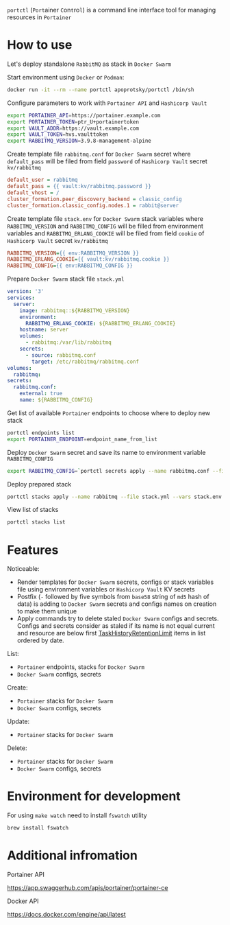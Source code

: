 `portctl` (`Port`ainer `C`on`t`ro`l`) is a command line interface tool for managing resources in `Portainer`

# How to use

Let's deploy standalone `RabbitMQ` as stack in `Docker Swarm`

Start environment using `Docker` or `Podman`:
```sh
docker run -it --rm --name portctl apoprotsky/portctl /bin/sh
```

Configure parameters to work with `Portainer API` and `Hashicorp Vault`
```sh
export PORTAINER_API=https://portainer.example.com
export PORTAINER_TOKEN=ptr_U+portainertoken
export VAULT_ADDR=https://vault.example.com
export VAULT_TOKEN=hvs.vaulttoken
export RABBITMQ_VERSION=3.9.8-management-alpine
```

Create template file `rabbitmq.conf` for `Docker Swarm` secret where
`default_pass` will be filed from field `password` of `Hashicorp Vault` secret `kv/rabbitmq`
```ini
default_user = rabbitmq
default_pass = {{ vault:kv/rabbitmq.password }}
default_vhost = /
cluster_formation.peer_discovery_backend = classic_config
cluster_formation.classic_config.nodes.1 = rabbit@server
```

Create template file `stack.env` for `Docker Swarm` stack variables where
`RABBITMQ_VERSION` and `RABBITMQ_CONFIG` will be filled from environment variables and
`RABBITMQ_ERLANG_COOKIE` will be filed from field `cookie` of `Hashicorp Vault` secret `kv/rabbitmq`
```ini
RABBITMQ_VERSION={{ env:RABBITMQ_VERSION }}
RABBITMQ_ERLANG_COOKIE={{ vault:kv/rabbitmq.cookie }}
RABBITMQ_CONFIG={{ env:RABBITMQ_CONFIG }}
```

Prepare `Docker Swarm` stack file `stack.yml`
```yml
version: '3'
services:
  server:
    image: rabbitmq::${RABBITMQ_VERSION}
    environment:
      RABBITMQ_ERLANG_COOKIE: ${RABBITMQ_ERLANG_COOKIE}
    hostname: server
    volumes:
      - rabbitmq:/var/lib/rabbitmq
    secrets:
      - source: rabbitmq.conf
        target: /etc/rabbitmq/rabbitmq.conf
volumes:
  rabbitmq:
secrets:
  rabbitmq.conf:
    external: true
    name: ${RABBITMQ_CONFIG}
```

Get list of available `Portainer` endpoints to choose where to deploy new stack
```sh
portctl endpoints list
export PORTAINER_ENDPOINT=endpoint_name_from_list
```

Deploy `Docker Swarm` secret and save its name to environment variable `RABBITMQ_CONFIG`
```sh
export RABBITMQ_CONFIG=`portctl secrets apply --name rabbitmq.conf --file rabbitmq.conf`
```

Deploy prepared stack
```sh
portctl stacks apply --name rabbitmq --file stack.yml --vars stack.env
```

View list of stacks
```sh
portctl stacks list
```

# Features

Noticeable:
- Render templates for `Docker Swarm` secrets, configs or stack variables file using environment variables or `Hashicorp Vault` KV secrets
- Postfix (`-` followed by five symbols from `base58` string of `md5` hash of data) is adding to `Docker Swarm` secrets and configs names on creation to make them unique
- Apply commands try to delete staled `Docker Swarm` configs and secrets. Configs and secrets consider as staled if its name is not equal current and resource are below first [TaskHistoryRetentionLimit](https://docs.docker.com/engine/reference/commandline/swarm_init/#--task-history-limit) items in list ordered by date.

List:
- `Portainer` endpoints, stacks for `Docker Swarm`
- `Docker Swarm` configs, secrets

Create:
- `Portainer` stacks for `Docker Swarm`
- `Docker Swarm` configs, secrets

Update:
- `Portainer` stacks for `Docker Swarm`

Delete:
- `Portainer` stacks for `Docker Swarm`
- `Docker Swarm` configs, secrets

# Environment for development

For using `make watch` need to install `fswatch` utility

```sh
brew install fswatch
```

# Additional infromation

Portainer API

https://app.swaggerhub.com/apis/portainer/portainer-ce

Docker API

https://docs.docker.com/engine/api/latest

